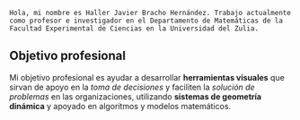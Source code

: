 <pre><code>Hola, mi nombre es Haller Javier Bracho Hernández. Trabajo actualmente
como profesor e investigador en el Departamento de Matemáticas de la
Facultad Experimental de Ciencias en la Universidad del Zulia.
</code></pre>
<h2 id="objetivo-profesional">Objetivo profesional</h2>
<p>Mi objetivo profesional es ayudar a desarrollar <strong>herramientas visuales</strong> que sirvan de apoyo en la <em>toma de decisiones</em> y faciliten la <em>solución de problemas</em> en las organizaciones, utilizando <strong>sistemas de geometría dinámica</strong> y apoyado en algoritmos y modelos matemáticos.</p>
